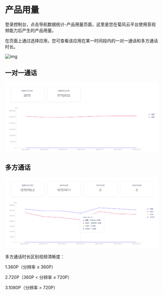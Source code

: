 # 产品用量

登录控制台，点击导航数据统计-产品用量页面，这里是您在菊风云平台使用音视频能力后产生的产品用量。

在页面上通过选择应用，您可查看该应用在某一时间段内的一对一通话和多方通话时长。

![img](https://developer.juphoon.com/style/images/document/portal/c.png)

## 一对一通话

![img](../../../_images/1to1.png)

## 多方通话

![img](../../../_images/duofang.png)

多方通话时长区别视频清晰度：

1.360P（分辨率 ≤ 360P）

2.720P（360P < 分辨率 ≤ 720P）

3.1080P（分辨率 > 720P）